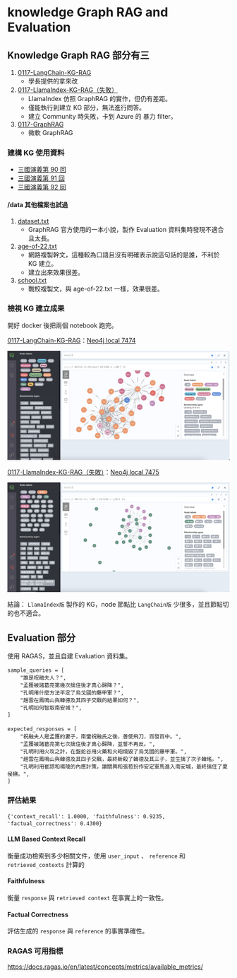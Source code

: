 # knowledge Graph RAG and Evaluation

## Knowledge Graph RAG 部分有三

1. [0117-LangChain-KG-RAG](0117-LangChain-KG-RAG.ipynb)
    - 學長提供的拿來改
2. [0117-LlamaIndex-KG-RAG（失敗）](0117-LlamaIndex-KG-RAG.ipynb)
    - LlamaIndex 仿照 GraphRAG 的實作，但仍有差距。
    - 僅能執行到建立 KG 部分，無法進行問答。
    - 建立 Community 時失敗，卡到 Azure 的 暴力 filter。
3. [0117-GraphRAG](./GraphRAG/0117-GraphRAG.ipynb)
    - 微軟 GraphRAG

### 建構 KG 使用資料

- [三國演義第 90 回](./data/90-Romance-of-the-Three-Kingdoms.txt)
- [三國演義第 91 回](./data/91-Romance-of-the-Three-Kingdoms.txt)
- [三國演義第 92 回](./data/92-Romance-of-the-Three-Kingdoms.txt)

#### /data 其他檔案也試過

1. [dataset.txt](./data/dataset.txt)
    - GraphRAG 官方使用的一本小說，製作 Evaluation 資料集時發現不適合且太長。
2. [age-of-22.txt](./data/age-of-22.txt)
    - 網路複製幹文，這種較為口語且沒有明確表示說這句話的是誰，不利於 KG 建立。
    - 建立出來效果很差。
3. [school.txt](./data/school.txt)
    - 戰校複製文，與 age-of-22.txt 一樣，效果很差。

### 檢視 KG 建立成果

開好 docker 後把兩個 notebook 跑完。

[0117-LangChain-KG-RAG](0117-LangChain-KG-RAG.ipynb)：[Neo4j local 7474](http://localhost:7474/browser/)

![img](./static/0117-neo4j-7474-KG.png)

[0117-LlamaIndex-KG-RAG（失敗）](0117-LlamaIndex-KG-RAG.ipynb)：[Neo4j local 7475](http://localhost:7475/browser/)

![img](./static/0117-neo4j-7475-KG.png)

結論： `LlamaIndex版` 製作的 KG，node 節點比 `LangChain版` 少很多，並且節點切的也不適合。

## Evaluation 部分

使用 RAGAS，並且自建 Evaluation 資料集。

```plaintext
sample_queries = [
    "誰是祝融夫人？",
    "孟獲被諸葛亮第幾次擒住後才真心歸降？",
    "孔明用什麼方法平定了烏戈國的藤甲軍？",
    "趙雲在鳳鳴山與韓德及其四子交戰的結果如何？",
    "孔明如何智取南安城？",
]

expected_responses = [
    "祝融夫人是孟獲的妻子，南蠻祝融氏之後，善使飛刀，百發百中。",
    "孟獲被諸葛亮第七次擒住後才真心歸降，並誓不再反。",
    "孔明利用火攻之計，在盤蛇谷用火藥和火砲燒毀了烏戈國的藤甲軍。",
    "趙雲在鳳鳴山與韓德及其四子交戰，最終斬殺了韓德及其三子，並生擒了次子韓瑤。",
    "孔明利用崔諒和楊陵的內應計策，讓關興和張苞扮作安定軍馬進入南安城，最終擒住了夏侯楙。",
]
```

### 評估結果

```plaintext
{'context_recall': 1.0000, 'faithfulness': 0.9235, 'factual_correctness': 0.4300}
```

#### LLM Based Context Recall

衡量成功檢索到多少相關文件，使用 `user_input` 、 `reference` 和 `retrieved_contexts` 計算的

#### Faithfulness

衡量 `response` 與 `retrieved context` 在事實上的一致性。

#### Factual Correctness

評估生成的 `response` 與 `reference` 的事實準確性。

### RAGAS 可用指標

https://docs.ragas.io/en/latest/concepts/metrics/available_metrics/